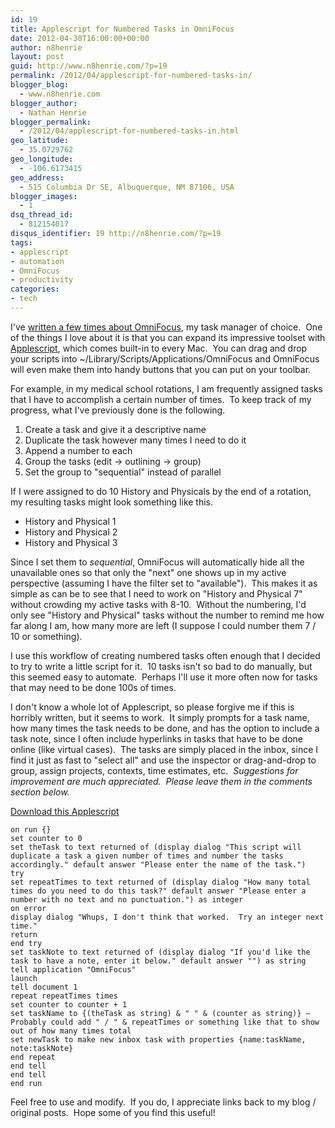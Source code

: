 ```yaml
---
id: 19
title: Applescript for Numbered Tasks in OmniFocus
date: 2012-04-30T16:00:00+00:00
author: n8henrie
layout: post
guid: http://www.n8henrie.com/?p=19
permalink: /2012/04/applescript-for-numbered-tasks-in/
blogger_blog:
  - www.n8henrie.com
blogger_author:
  - Nathan Henrie
blogger_permalink:
  - /2012/04/applescript-for-numbered-tasks-in.html
geo_latitude:
  - 35.0729762
geo_longitude:
  - -106.6173415
geo_address:
  - 515 Columbia Dr SE, Albuquerque, NM 87106, USA
blogger_images:
  - 1
dsq_thread_id:
  - 812154017
disqus_identifier: 19 http://n8henrie.com/?p=19
tags:
- applescript
- automation
- OmniFocus
- productivity
categories:
- tech
---
```

I've <a href="http://www.n8henrie.com/search/label/OmniFocus" target="_blank">written a few times about OmniFocus</a>, my task manager of choice.  One of the things I love about it is that you can expand its impressive toolset with <a href="https://en.wikipedia.org/wiki/Applescript" target="_blank">Applescript</a>, which comes built-in to every Mac.  You can drag and drop your scripts into ~/Library/Scripts/Applications/OmniFocus and OmniFocus will even make them into handy buttons that you can put on your toolbar.

For example, in my medical school rotations, I am frequently assigned tasks that I have to accomplish a certain number of times.  To keep track of my progress, what I've previously done is the following.

1. Create a task and give it a descriptive name
1. Duplicate the task however many times I need to do it
1. Append a number to each
1. Group the tasks (edit -> outlining -> group)
1. Set the group to "sequential" instead of parallel

If I were assigned to do 10 History and Physicals by the end of a rotation, my resulting tasks might look something like this.

- History and Physical 1
- History and Physical 2
- History and Physical 3

Since I set them to *sequential*, OmniFocus will automatically hide all the unavailable ones so that only the "next" one shows up in my active perspective (assuming I have the filter set to "available").  This makes it as simple as can be to see that I need to work on "History and Physical 7" without crowding my active tasks with 8-10.  Without the numbering, I'd only see "History and Physical" tasks without the number to remind me how far along I am, how many more are left (I suppose I could number them 7 / 10 or something).

I use this workflow of creating numbered tasks often enough that I decided to try to write a little script for it.  10 tasks isn't so bad to do manually, but this seemed easy to automate.  Perhaps I'll use it more often now for tasks that may need to be done 100s of times.

I don't know a whole lot of Applescript, so please forgive me if this is horribly written, but it seems to work.  It simply prompts for a task name, how many times the task needs to be done, and has the option to include a task note, since I often include hyperlinks in tasks that have to be done online (like virtual cases).  The tasks are simply placed in the inbox, since I find it just as fast to "select all" and use the inspector or drag-and-drop to group, assign projects, contexts, time estimates, etc.  *Suggestions for improvement are much appreciated.  Please leave them in the comments section below.*

[Download this Applescript](http://cl.ly/2i0q1U1e1s0c322X3X2k)

```applescript
on run {}
set counter to 0
set theTask to text returned of (display dialog "This script will duplicate a task a given number of times and number the tasks accordingly." default answer "Please enter the name of the task.")
try
set repeatTimes to text returned of (display dialog "How many total times do you need to do this task?" default answer "Please enter a number with no text and no punctuation.") as integer
on error
display dialog "Whups, I don't think that worked.  Try an integer next time."
return
end try
set taskNote to text returned of (display dialog "If you'd like the task to have a note, enter it below." default answer "") as string
tell application "OmniFocus"
launch
tell document 1
repeat repeatTimes times
set counter to counter + 1
set taskName to {(theTask as string) & " " & (counter as string)} –Probably could add " / " & repeatTimes or something like that to show out of how many times total
set newTask to make new inbox task with properties {name:taskName, note:taskNote}
end repeat
end tell
end tell
end run
```

Feel free to use and modify.  If you do, I appreciate links back to my blog / original posts.  Hope some of you find this useful!
